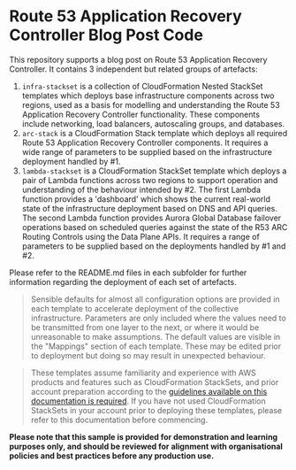 # Route 53 Application Recovery Controller Blog Post Code

This repository supports a blog post on Route 53 Application Recovery Controller.  It contains 3 independent but related groups of artefacts:
1. `infra-stackset` is a collection of CloudFormation Nested StackSet templates which deploys base infrastructure components across two regions, used as a basis for modelling and understanding the Route 53 Application Recovery Controller functionality.  These components include networking, load balancers, autoscaling groups, and databases.
1. `arc-stack` is a CloudFormation Stack template which deploys all required Route 53 Application Recovery Controller components.  It requires a wide range of parameters to be supplied based on the infrastructure deployment handled by #1.
1. `lambda-stackset` is a CloudFormation StackSet template which deploys a pair of Lambda functions across two regions to support operation and understanding of the behaviour intended by #2.  The first Lambda function provides a 'dashboard' which shows the current real-world state of the infrastructure deployment based on DNS and API queries.  The second Lambda function provides Aurora Global Database failover operations based on scheduled queries against the state of the R53 ARC Routing Controls using the Data Plane APIs.  It requires a range of parameters to be supplied based on the deployments handled by #1 and #2.

Please refer to the README.md files in each subfolder for further information regarding the deployment of each set of artefacts.

> Sensible defaults for almost all configuration options are provided in each template to accelerate deployment of the collective infrastructure.  Parameters are only included where the values need to be transmitted from one layer to the next, or where it would be unreasonable to make assumptions.  The default values are visible in the "Mappings" section of each template.  These may be edited prior to deployment but doing so may result in unexpected behaviour.

> These templates assume familiarity and experience with AWS products and features such as CloudFormation StackSets, and prior account preparation according to the [guidelines available on this documentation is required](https://docs.aws.amazon.com/AWSCloudFormation/latest/UserGuide/stacksets-prereqs-self-managed.html).  If you have not used CloudFormation StackSets in your account prior to deploying these templates, please refer to this documentation before commencing.

**Please note that this sample is provided for demonstration and learning purposes only, and should be reviewed for alignment with organisational policies and best practices before any production use.**
